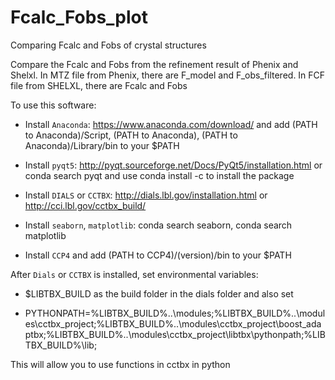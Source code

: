 # Fcalc_Fobs_plot

Comparing Fcalc and Fobs of crystal structures

Compare the Fcalc and Fobs from the refinement result of Phenix and Shelxl. In MTZ file from Phenix, there are F_model and F_obs_filtered. In FCF file from SHELXL, there are Fcalc and Fobs

To use this software:

* Install `Anaconda`: https://www.anaconda.com/download/ and add (PATH to Anaconda)/Script, (PATH to Anaconda), (PATH to Anaconda)/Library/bin to your $PATH

* Install `pyqt5`: http://pyqt.sourceforge.net/Docs/PyQt5/installation.html or conda search pyqt and use conda install -c to install the package

* Install `DIALS` or `CCTBX`: http://dials.lbl.gov/installation.html or http://cci.lbl.gov/cctbx_build/

* Install `seaborn`, `matplotlib`: conda search seaborn, conda search matplotlib

* Install `CCP4` and add (PATH to CCP4)/(version)/bin to your $PATH

After `Dials` or `CCTBX` is installed, set environmental variables:

* $LIBTBX_BUILD as the build folder in the dials folder and also set

* PYTHONPATH=%LIBTBX_BUILD%\..\modules;%LIBTBX_BUILD%\..\modules\cctbx_project;%LIBTBX_BUILD%\..\modules\cctbx_project\boost_adaptbx;%LIBTBX_BUILD%\..\modules\cctbx_project\libtbx\pythonpath;%LIBTBX_BUILD%\lib;

This will allow you to use functions in cctbx in python